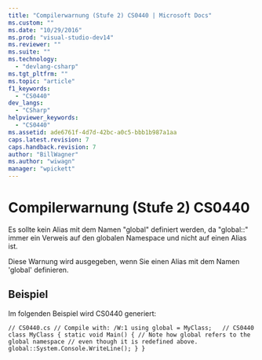 ```yaml
---
title: "Compilerwarnung (Stufe 2) CS0440 | Microsoft Docs"
ms.custom: ""
ms.date: "10/29/2016"
ms.prod: "visual-studio-dev14"
ms.reviewer: ""
ms.suite: ""
ms.technology: 
  - "devlang-csharp"
ms.tgt_pltfrm: ""
ms.topic: "article"
f1_keywords: 
  - "CS0440"
dev_langs: 
  - "CSharp"
helpviewer_keywords: 
  - "CS0440"
ms.assetid: ade6761f-4d7d-42bc-a0c5-bbb1b987a1aa
caps.latest.revision: 7
caps.handback.revision: 7
author: "BillWagner"
ms.author: "wiwagn"
manager: "wpickett"
---
```

# Compilerwarnung (Stufe 2) CS0440
Es sollte kein Alias mit dem Namen "global" definiert werden, da "global::" immer ein Verweis auf den globalen Namespace und nicht auf einen Alias ist.  
  
 Diese Warnung wird ausgegeben, wenn Sie einen Alias mit dem Namen 'global' definieren.  
  
## Beispiel  
 Im folgenden Beispiel wird CS0440 generiert:  
  
```  
// CS0440.cs // Compile with: /W:1 using global = MyClass;   // CS0440 class MyClass { static void Main() { // Note how global refers to the global namespace // even though it is redefined above. global::System.Console.WriteLine(); } }  
```